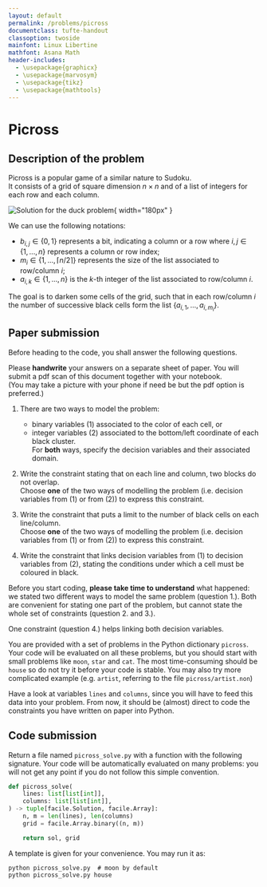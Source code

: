 ```yaml
---
layout: default
permalink: /problems/picross
documentclass: tufte-handout
classoption: twoside
mainfont: Linux Libertine
mathfont: Asana Math
header-includes:
  - \usepackage{graphicx}
  - \usepackage{marvosym}
  - \usepackage{tikz}
  - \usepackage{mathtools}
---
```


# Picross

## Description of the problem

Picross is a popular game of a similar nature to Sudoku.  
It consists of a grid of square dimension $n \times n$ and of a list of integers for each row and each column.

![Solution for the duck problem](./picross_duck.png){ width="180px" }

We can use the following notations:

- $b_{i,j} \in \{0, 1\}$ represents a bit, indicating a column or a row where $i, j \in \{1, ..., n\}$ represents a column or row index;
- $m_i \in \{1, ..., \lceil n/2 \rceil\}$ represents the size of the list associated to row/column $i$;
- $a_{i,k} \in \{1, ..., n\}$ is the $k$-th integer of the list associated to row/column $i$.

The goal is to darken some cells of the grid, such that in each row/column $i$ the number of successive black cells form the list $\{a_{i,1}, ..., a_{i,m_i}\}$.

## Paper submission

Before heading to the code, you shall answer the following questions.

Please **handwrite** your answers on a separate sheet of paper. You will submit a pdf scan of this document together with your notebook.  
(You may take a picture with your phone if need be but the pdf option is preferred.)

1. There are two ways to model the problem:

   - binary variables (1) associated to the color of each cell, or
   - integer variables (2) associated to the bottom/left coordinate of each black cluster.  
     For **both** ways, specify the decision variables and their associated domain.

2. Write the constraint stating that on each line and column, two blocks do not overlap.  
   Choose **one** of the two ways of modelling the problem (i.e. decision variables from (1) or from (2)) to express this constraint.

3. Write the constraint that puts a limit to the number of black cells on each line/column.  
   Choose **one** of the two ways of modelling the problem (i.e. decision variables from (1) or from (2)) to express this constraint.

4. Write the constraint that links decision variables from (1) to decision variables from (2), stating the conditions under which a cell must be coloured in black.

Before you start coding, **please take time to understand** what happened: we stated two different ways to model the same problem (question 1.). Both are convenient for stating one part of the problem, but cannot state the whole set of constraints (question 2. and 3.).

One constraint (question 4.) helps linking both decision variables.

You are provided with a set of problems in the Python dictionary `picross`. Your code will be evaluated on all these problems, but you should start with small problems like `moon`, `star` and `cat`. The most time-consuming should be `house` so do not try it before your code is stable. You may also try more complicated example (e.g. `artist`, referring to the file `picross/artist.non`)

Have a look at variables `lines` and `columns`, since you will have to feed this data into your problem. From now, it should be (almost) direct to code the constraints you have written on paper into Python.

## Code submission

Return a file named `picross_solve.py` with a function with the following signature. Your code will be automatically evaluated on many problems: you will not get any point if you do not follow this simple convention.

```python
def picross_solve(
    lines: list[list[int]],
    columns: list[list[int]],
) -> tuple[facile.Solution, facile.Array]:
    n, m = len(lines), len(columns)
    grid = facile.Array.binary((n, m))

    return sol, grid
```

A template is given for your convenience. You may run it as:

```shell
python picross_solve.py  # moon by default
python picross_solve.py house
```
